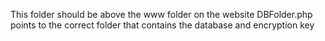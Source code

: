 This folder should be above the www folder on the website
DBFolder.php points to the correct folder that contains the database and encryption key
